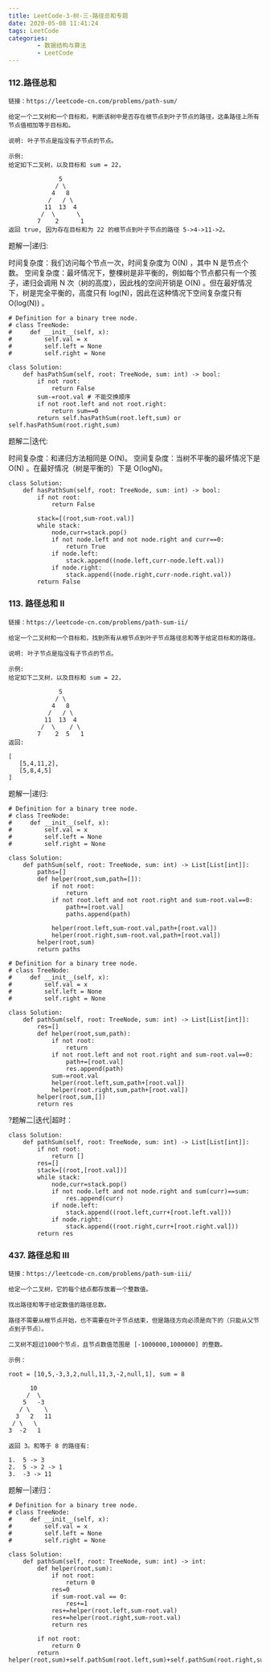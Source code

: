 ```yaml
---
title: LeetCode-3-树-三-路径总和专题
date: 2020-05-08 11:41:24
tags: LeetCode
categories:
        - 数据结构与算法
        - LeetCode
---
```

### 112.路径总和
    链接：https://leetcode-cn.com/problems/path-sum/

    给定一个二叉树和一个目标和，判断该树中是否存在根节点到叶子节点的路径，这条路径上所有节点值相加等于目标和。

    说明: 叶子节点是指没有子节点的节点。

    示例: 
    给定如下二叉树，以及目标和 sum = 22，

                  5
                 / \
                4   8
               /   / \
              11  13  4
             /  \      \
            7    2      1
    返回 true, 因为存在目标和为 22 的根节点到叶子节点的路径 5->4->11->2。

题解一|递归:

时间复杂度：我们访问每个节点一次，时间复杂度为 O(N) ，其中 N 是节点个数。
空间复杂度：最坏情况下，整棵树是非平衡的，例如每个节点都只有一个孩子，递归会调用 N 次（树的高度），因此栈的空间开销是 O(N) 。但在最好情况下，树是完全平衡的，高度只有 log(N)，因此在这种情况下空间复杂度只有 O(log(N)) 。

```
# Definition for a binary tree node.
# class TreeNode:
#     def __init__(self, x):
#         self.val = x
#         self.left = None
#         self.right = None

class Solution:
    def hasPathSum(self, root: TreeNode, sum: int) -> bool:
        if not root:
            return False
        sum-=root.val # 不能交换顺序
        if not root.left and not root.right:
            return sum==0
        return self.hasPathSum(root.left,sum) or self.hasPathSum(root.right,sum)
```

题解二|迭代:

时间复杂度：和递归方法相同是 O(N)。
空间复杂度：当树不平衡的最坏情况下是 O(N) 。在最好情况（树是平衡的）下是 O(logN)。

```
class Solution:
    def hasPathSum(self, root: TreeNode, sum: int) -> bool:
        if not root:
            return False
        
        stack=[(root,sum-root.val)]
        while stack:
            node,curr=stack.pop()
            if not node.left and not node.right and curr==0:
                return True
            if node.left: 
                stack.append((node.left,curr-node.left.val))
            if node.right:
                stack.append((node.right,curr-node.right.val))
        return False
```

### 113. 路径总和 II
    链接：https://leetcode-cn.com/problems/path-sum-ii/

    给定一个二叉树和一个目标和，找到所有从根节点到叶子节点路径总和等于给定目标和的路径。

    说明: 叶子节点是指没有子节点的节点。

    示例:
    给定如下二叉树，以及目标和 sum = 22，

                  5
                 / \
                4   8
               /   / \
              11  13  4
             /  \    / \
            7    2  5   1
    返回:

    [
       [5,4,11,2],
       [5,8,4,5]
    ]

题解一|递归:
```
# Definition for a binary tree node.
# class TreeNode:
#     def __init__(self, x):
#         self.val = x
#         self.left = None
#         self.right = None

class Solution:
    def pathSum(self, root: TreeNode, sum: int) -> List[List[int]]:
        paths=[]
        def helper(root,sum,path=[]):
            if not root:
                return
            if not root.left and not root.right and sum-root.val==0:
                path+=[root.val]
                paths.append(path)

            helper(root.left,sum-root.val,path+[root.val])
            helper(root.right,sum-root.val,path+[root.val])
        helper(root,sum)
        return paths
```

```
# Definition for a binary tree node.
# class TreeNode:
#     def __init__(self, x):
#         self.val = x
#         self.left = None
#         self.right = None

class Solution:
    def pathSum(self, root: TreeNode, sum: int) -> List[List[int]]:
        res=[]
        def helper(root,sum,path):
            if not root:
                return
            if not root.left and not root.right and sum-root.val==0:
                path+=[root.val]
                res.append(path)
            sum-=root.val
            helper(root.left,sum,path+[root.val])
            helper(root.right,sum,path+[root.val])
        helper(root,sum,[])
        return res
```

?题解二|迭代|超时：

```
class Solution:
    def pathSum(self, root: TreeNode, sum: int) -> List[List[int]]:
        if not root:
            return []
        res=[]
        stack=[(root,[root.val])]
        while stack:
            node,curr=stack.pop()
            if not node.left and not node.right and sum(curr)==sum:
                res.append(curr)
            if node.left:
                stack.append((root.left,curr+[root.left.val]))
            if node.right:
                stack.append((root.right,curr+[root.right.val]))
        return res
```

### 437. 路径总和 III
    链接：https://leetcode-cn.com/problems/path-sum-iii/

    给定一个二叉树，它的每个结点都存放着一个整数值。

    找出路径和等于给定数值的路径总数。

    路径不需要从根节点开始，也不需要在叶子节点结束，但是路径方向必须是向下的（只能从父节点到子节点）。

    二叉树不超过1000个节点，且节点数值范围是 [-1000000,1000000] 的整数。

    示例：

    root = [10,5,-3,3,2,null,11,3,-2,null,1], sum = 8

          10
         /  \
        5   -3
       / \    \
      3   2   11
     / \   \
    3  -2   1

    返回 3。和等于 8 的路径有:

    1.  5 -> 3
    2.  5 -> 2 -> 1
    3.  -3 -> 11

题解一|递归：

```
# Definition for a binary tree node.
# class TreeNode:
#     def __init__(self, x):
#         self.val = x
#         self.left = None
#         self.right = None

class Solution:
    def pathSum(self, root: TreeNode, sum: int) -> int:
        def helper(root,sum):
            if not root:
                return 0
            res=0
            if sum-root.val == 0:
                res+=1
            res+=helper(root.left,sum-root.val)
            res+=helper(root.right,sum-root.val)
            return res

        if not root:
            return 0
        return helper(root,sum)+self.pathSum(root.left,sum)+self.pathSum(root.right,sum)
```

